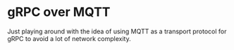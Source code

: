 # gRPC over MQTT

Just playing around with the idea of using MQTT as a transport protocol for gRPC to avoid a lot of network complexity.
